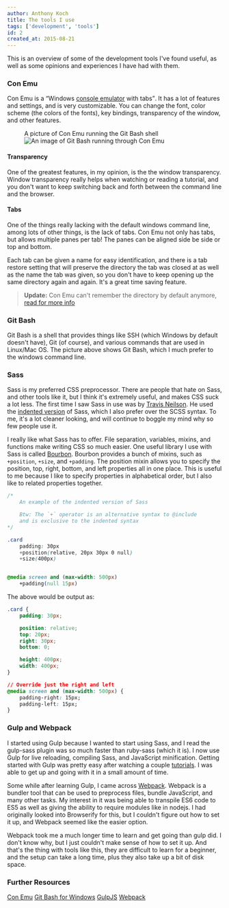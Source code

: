 ```yaml
---
author: Anthony Koch
title: The tools I use
tags: ['development', 'tools']
id: 2
created_at: 2015-08-21
---
```


This is an overview of some of the development tools I've found useful, as well as some opinions and experiences I have had with them.


<!-- endexcerpt -->


### Con Emu

Con Emu is a <q>Windows [console emulator](http://askubuntu.com/questions/111144/are-terminal-and-shell-the-same) with tabs</q>. It has a lot of features and settings, and is very customizable. You can change the font, color scheme (the colors of the fonts), key bindings, transparency of the window, and other features.


<figure>
	<figcaption>A picture of Con Emu running the Git Bash shell</figcaption>
  <!-- Looking back, why the hel did I use dash case and camel case. Wtf... -->
	<img src="/images/posts/the-tools-i-use/con_emu_panels.png" alt="An image of Git Bash running through Con Emu">
</figure>


#### Transparency

One of the greatest features, in my opinion, is the the window transparency. Window transparency really helps when watching or reading a tutorial, and you don't want to keep switching back and forth between the command line and the browser.


#### Tabs

One of the things really lacking with the default windows command line, among lots of other things, is the lack of tabs. Con Emu not only has tabs, but allows multiple panes per tab! The panes can be aligned side be side or top and bottom.

Each tab can be given a name for easy identification, and there is a tab restore setting that will preserve the directory the tab was closed at as well as the name the tab was given, so you don't have to keep opening up the same directory again and again. It's a great time saving feature.


> __Update:__ Con Emu can't remember the directory by default anymore, [read for more info](/blog/remember-directories-in-con-emu/)

### Git Bash

Git Bash is a shell that provides things like SSH (which Windows by default doesn't have), Git (of course), and various commands that are used in Linux/Mac OS. The picture above shows Git Bash, which I much prefer to the windows command line.


### Sass

Sass is my preferred CSS preprocessor. There are people that hate on Sass, and other tools like it, but I think it's extremely useful, and makes CSS suck a lot less. The first time I saw Sass in use was by [Travis Neilson](https://www.youtube.com/user/DevTipsForDesigners). He used the [indented version](https://www.youtube.com/watch?v=-Z3qznaE9vc) of Sass, which I also prefer over the SCSS syntax. To me, it's a lot cleaner looking, and will continue to boggle my mind why so few people use it.

I really like what Sass has to offer. File separation, variables, mixins, and functions make writing CSS so much easier. One useful library I use with Sass is called [Bourbon](http://bourbon.io/docs). Bourbon provides a bunch of mixins, such as `+position`, `+size`, and `+padding`. The position mixin allows you to specify the position, top, right, bottom, and left properties all in one place. This is useful to me because I like to specify properties in alphabetical order, but I also like to related properties together.

```css
/*
	An example of the indented version of Sass

	Btw: The `+` operator is an alternative syntax to @include
	and is exclusive to the indented syntax
*/

.card
	padding: 30px
	+position(relative, 20px 30px 0 null)
	+size(400px)


@media screen and (max-width: 500px)
	+padding(null 15px)
```

The above would be output as:

```css
.card {
	padding: 30px;

	position: relative;
	top: 20px;
	right: 30px;
	bottom: 0;

	height: 400px;
	width: 400px;
}

// Override just the right and left
@media screen and (max-width: 500px) {
	padding-right: 15px;
	padding-left: 15px;
}
```

### Gulp and Webpack

I started using Gulp because I wanted to start using Sass, and I read the gulp-sass plugin was so much faster than ruby-sass (which it is). I now use Gulp for live reloading, compiling Sass, and JavaScript minification. Getting started with Gulp was pretty easy after watching a couple [tutorials](https://www.youtube.com/playlist?list=PLLnpHn493BHE2RsdyUNpbiVn-cfuV7Fos). I was able to get up and going with it in a small amount of time.

Some while after learning Gulp, I came across [Webpack](http://webpack.github.io/). Webpack is a bundler tool that can be used to preprocess files, bundle JavaScript, and many other tasks. My interest in it was being able to transpile ES6 code to ES5 as well as giving the ability to require modules like in nodejs. I had originally looked into Browserify for this, but I couldn't figure out how to set it up, and Webpack seemed like the easier option.

Webpack took me a much longer time to learn and get going than gulp did. I don't know why, but I just couldn't make sense of how to set it up. And that's the thing with tools like this, they are difficult to learn for a beginner, and the setup can take a long time, plus they also take up a bit of disk space.


### Further Resources

[Con Emu](https://conemu.github.io/)
[Git Bash for Windows](https://git-for-windows.github.io/)
[GulpJS](https://github.com/gulpjs/gulp)
[Webpack](http://webpack.github.io/)
